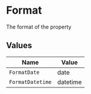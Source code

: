 # Format

The format of the property


## Values

| Name             | Value            |
| ---------------- | ---------------- |
| `FormatDate`     | date             |
| `FormatDatetime` | datetime         |